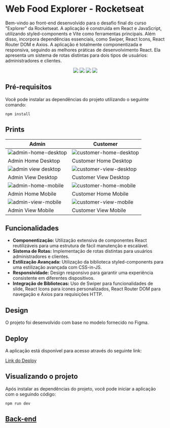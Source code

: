 # Web Food Explorer - Rocketseat
Bem-vindo ao front-end desenvolvido para o desafio final do curso "Explorer" da Rocketseat. A aplicação é construída em React e JavaScript, utilizando styled-components e Vite como ferramentas principais. Além disso, incorpora dependências essenciais, como Swiper, React Icons, React Router DOM e Axios. A aplicação é totalmente componentizada e responsiva, seguindo as melhores práticas de desenvolvimento React. Ela apresenta um sistema de rotas distintas para dois tipos de usuários: administradores e clientes.

<p align="center">
  <img src="https://img.shields.io/badge/react-%2320232a.svg?style=for-the-badge&logo=react&logoColor=%2361DAFB">
  <img src="https://img.shields.io/badge/javascript-%23323330.svg?style=for-the-badge&logo=javascript&logoColor=%23F7DF1E">
  <img src="https://img.shields.io/badge/styled--components-DB7093?style=for-the-badge&logo=styled-components&logoColor=white">
  <img src="https://img.shields.io/badge/vite-%23646CFF.svg?style=for-the-badge&logo=vite&logoColor=white">
</p>

## Pré-requisitos
Você pode instalar as dependências do projeto utilizando o seguinte comando:
```
npm install
```
## Prints
| Admin         | Customer         |
|------------------|------------------|
| ![admin-home-desktop](https://github.com/pedrodecf/web-foodexplorer/assets/43791636/e0f13655-1572-4f68-98ad-e3d2e94b313b) | ![customer-home-desktop](https://github.com/pedrodecf/web-foodexplorer/assets/43791636/2ec20ea7-c98b-4179-b344-2bc558239b41) |
| Admin Home Desktop      | Customer Home Desktop      |
| ![admin view desktop](https://github.com/pedrodecf/web-foodexplorer/assets/43791636/70ce8a4f-bcfa-4f99-aaeb-2206e7f76301) | ![customer-view-desktop](https://github.com/pedrodecf/web-foodexplorer/assets/43791636/8a2fe6ef-7dc1-44d1-ad34-2a5b3949aa33) |
| Admin View Desktop      | Customer View Desktop      |
| ![admin-home-mobile](https://github.com/pedrodecf/web-foodexplorer/assets/43791636/2e789f84-c6ff-49d3-ba5d-694e6b79c42d) | ![customer-home-mobile](https://github.com/pedrodecf/web-foodexplorer/assets/43791636/8a1401fd-53ee-44cc-bf3a-aedfb7e541df)  |
| Admin Home Mobile      | Customer Home Mobile      |
| ![admin-view-mobile](https://github.com/pedrodecf/web-foodexplorer/assets/43791636/a6d34e57-6975-40f1-9224-b330bc71e1fc) | ![customer-view-mobile](https://github.com/pedrodecf/web-foodexplorer/assets/43791636/859bce62-d277-4eb9-833e-95ffccb9fd98) |
| Admin View Mobile      | Customer View Mobile      |

## Funcionalidades
- **Componentização:** Utilização extensiva de componentes React reutilizáveis para uma estrutura de fácil manutenção e escalável.
- **Sistema de Rotas:** Implementação de rotas distintas para usuários administradores e clientes.
- **Estilização Avançada:** Utilização da biblioteca styled-components para uma estilização avançada com CSS-in-JS.
- **Responsividade:** Design responsivo para garantir uma experiência consistente em diferentes dispositivos.
- **Integração de Bibliotecas:** Uso de Swiper para funcionalidades de slide, React Icons para ícones personalizados, React Router DOM para navegação e Axios para requisições HTTP.

## Design
O projeto foi desenvolvido com base no modelo fornecido no Figma.

## Deploy
A aplicação está disponível para acesso através do seguinte link:

[Link do Deploy](https://foodexplorer-pedrodecf.netlify.app)

## Visualizando o projeto
Após instalar as dependências do projeto, você pode iniciar a aplicação com o seguindo código:

```
npm run dev
```

## [Back-end](https://github.com/pedrodecf/api-foodexplorer)

